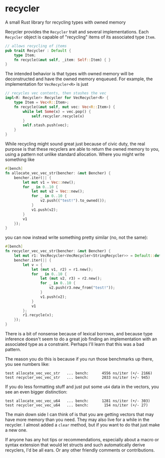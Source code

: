 # recycler
A small Rust library for recycling types with owned memory

Recycler provides the `Recycler` trait and several implementations. Each `Recycler` object is capable of "recycling" items of its associated type `Item`.

```rust
// allows recycling of items
pub trait Recycler : Default {
    type Item;
    fn recycle(&mut self, _item: Self::Item) { }
}
```

 The intended behavior is that types with owned memory will be deconstructed and have the owned memory enqueued. For example, the implementation for `VecRecycler<R>` is just

 ```rust
 // recycles vec contents, then stashes the vec
 impl<R: Recycler> Recycler for VecRecycler<R> {
     type Item = Vec<R::Item>;
     fn recycle(&mut self, mut vec: Vec<R::Item>) {
         while let Some(x) = vec.pop() {
             self.recycler.recycle(x)
         }
         self.stash.push(vec);
     }
 }
 ```

While recycling might sound great just because of civic duty, the real purpose is that these recyclers are able to return the owned memory to you, using a pattern not unlike standard allocation. Where you might write something like

```rust
#[bench]
fn allocate_vec_vec_str(bencher: &mut Bencher) {
    bencher.iter(|| {
        let mut v1 = Vec::new();
        for _ in 0..10 {
            let mut v2 = Vec::new();
            for _ in 0..10 {
                v2.push(("test!").to_owned());
            }
            v1.push(v2);
        }
        v1
    });
}
```

you can now instead write something pretty similar (no, not the same):

```rust
#[bench]
fn recycler_vec_vec_str(bencher: &mut Bencher) {
    let mut r1: VecRecycler<VecRecycler<StringRecycler>> = Default::default();
    bencher.iter(|| {
        let v = {
            let (mut v1, r2) = r1.new();
            for _ in 0..10 {
                let (mut v2, r3) = r2.new();
                for _ in 0..10 {
                    v2.push(r3.new_from("test!"));
                }
                v1.push(v2);
            }
            v1
        };
        r1.recycle(v);
    });
}
```

There is a bit of nonsense because of lexical borrows, and because type inference doesn't seem to do a great job finding an implementation with an associated type as a constraint. Perhaps I'll learn that this was a bad pattern.

The reason you do this is because if you run those benchmarks up there, you see numbers like:

    test allocate_vec_vec_str   ... bench:      4556 ns/iter (+/- 2166)
    test recycler_vec_vec_str   ... bench:      2033 ns/iter (+/- 945)

If you do less formatting stuff and just put some `u64` data in the vectors, you see an even bigger distinction:

    test allocate_vec_vec_u64   ... bench:      1281 ns/iter (+/- 303)
    test recycler_vec_vec_u64   ... bench:       154 ns/iter (+/- 27)

The main down side I can think of is that you are getting vectors that may have more memory than you need. They may also live for a while in the recycler. I almost added a `clear` method, but if you want to do that just make a new one.

If anyone has any hot tips or recommendations, especially about a macro or syntax extension that would let structs and such automatically derive recyclers, I'd be all ears. Or any other friendly comments or contributions.
